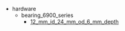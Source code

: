 * hardware
  * bearing_6900_series
    * [12_mm_id_24_mm_od_6_mm_depth](hardware/bearing_6900_series/12_mm_id_24_mm_od_6_mm_depth)
